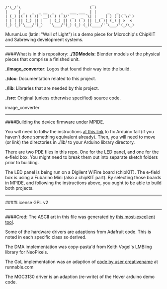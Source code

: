                                            _
    /'\_/`\                               ( )
    |     | _   _  _ __  _   _   ___ ___  | |     _   _
    | (_) |( ) ( )( '__)( ) ( )/' _ ` _ `\| |  _ ( ) ( )(`\/')
    | | | || (_) || |   | (_) || ( ) ( ) || |_( )| (_) | >  <
    (_) (_)`\___/'(_)   `\___/'(_) (_) (_)(____/'`\___/'(_/\_)


MurumLux (latin: "Wall of Light") is a demo piece for Microchip's ChipKIT and Sabrewing development systems.

----------------------
####What is in this repository:
**./3DModels**: Blender models of the physical pieces that comprise a finished unit.

**./image_converter**: Logos that found their way into the build.

**./doc**:  Documentation related to this project.

**./lib**:  Libraries that are needed by this project.

**./src**:  Original (unless otherwise specified) source code.

image_converter

----------------------
####Building the device firmware under MPIDE.

You will need to follw the instructions [at this link](http://www.joshianlindsay.com/index.php?id=147) to fix Arduino fail (if
you haven't done something equivalent already). Then, you will need to move (or
link) the directories in ./lib/ to your Arduino library directory.

There are two PDE files in this repo. One for the LED panel, and one for the
e-field box. You might need to break them out into separate sketch folders prior
to building.

The LED panel is being run on a Digilent WiFire board (chipKIT). The e-field box
is using a Fubarino Mini (also a chipKIT part). By selecting those boards in MPIDE,
and following the instructions above, you ought to be able to build both projects.


----------------------
####License
GPL v2

----------------------
####Cred:
The ASCII art in this file was generated by [this most-excellent tool](http://patorjk.com/software/taag).

Some of the hardware drivers are adaptions from Adafruit code. This is noted in each specific class so derived.

The DMA implementation was copy-pasta'd from Keith Vogel's LMBling library for NeoPixels.

The GoL implementation was an adaption of [code by user creativename](http://runnable.com/UwQvQY99xW5AAAAQ/john-conway-s-game-of-life-for-c%2B%2B-nested-for-loops-and-2-dimensional-arrays) at runnable.com


The MGC3130 driver is an adaption (re-write) of the Hover arduino demo code.
